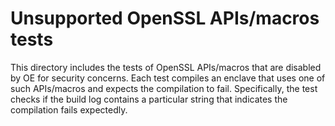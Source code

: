 Unsupported OpenSSL APIs/macros tests
==============================

This directory includes the tests of OpenSSL APIs/macros that are disabled by OE for
security concerns. Each test compiles an enclave that uses one of such APIs/macros
and expects the compilation to fail. Specifically, the test checks if the
build log contains a particular string that indicates the compilation fails
expectedly.
